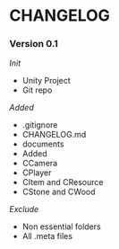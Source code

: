 # CHANGELOG

### Version 0.1


*Init*
- Unity Project
- Git repo


*Added*
- .gitignore
- CHANGELOG.md
- documents
- Added 
- CCamera
- CPlayer
- CItem and CResource
- CStone and CWood


*Exclude*
- Non essential folders
- All .meta files
